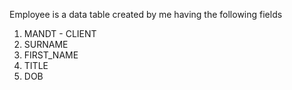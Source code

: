 Employee is a data table created by me having the following fields 

1. MANDT - CLIENT 
2. SURNAME
3. FIRST_NAME
4. TITLE 
5. DOB 

